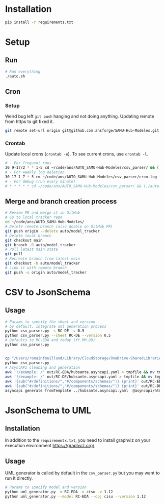# Installation
```bash
pip install -r requirements.txt
```

# Setup
## Run
```bash
# Run everything
./auto.sh
```

## Cron
### Setup
Weird bug left `git push` hanging and not doing anything. Updating remote from https to git fixed it.
```bash
git remote set-url origin git@github.com:ansforge/SAMU-Hub-Modeles.git
```

### Crontab
Update local crons (`crontab -e`). To see current crons, use `crontab -l`.
```bash
# - For frequent runs 
30 9-17/2 * * 1-5 cd ~/code/ans/AUTO_SAMU-Hub-Modeles/csv_parser/ && (./auto.sh >>cron.log 2>&1)
# - For weekly log deletion
30 17 1-7 * 5 rm ~/code/ans/AUTO_SAMU-Hub-Modeles/csv_parser/cron.log
# - For debug (run every minute)
# * * * * * cd ~/code/ans/AUTO_SAMU-Hub-Modeles/csv_parser/ && (./auto.sh >>cron.log 2>&1)
```

## Merge and branch creation process
```bash
# Review PR and merge it in GitHub
# Go to local tracker repo 
cd ~/code/ans/AUTO_SAMU-Hub-Modeles/
# Delete remote branch (also doable on GitHub PR)
git push origin --delete auto/model_tracker
# Delete local branch
git checkout main
git branch -D auto/model_tracker
# Pull latest main state
git pull
# Recreate branch from latest main
git checkout -b auto/model_tracker
# Link it with remote branch
git push -u origin auto/model_tracker
```

# CSV to JsonSchema
## Usage
```bash
# Params to specify the sheet and version
# by default, integrate uml generation process
python csv_parser.py -s RC-DE -v 0.5  
python csv_parser.py --sheet RC-DE --version 0.5
# Defaults to RC-EDA and today (YY.MM.DD)
python csv_parser.py
```

## 
```bash
cp "/Users/romainfouilland/Library/CloudStorage/OneDrive-SharedLibraries-ANS/Espace Projets - Espace Programme SI-SAMU/01 - Equipe projet/07 - Innovation et prospectif/12 - Hub Santé/17 - MDD/MDD - Hub Santé.xlsx" model.xlsx
python csv_parser.py
# AsyncAPI cleaning and generation
awk '!/example: /' out/RC-EDA/hubsante.asyncapi.yaml > tmpfile && mv tmpfile out/RC-EDA/hubsante.asyncapi.yaml
awk '!/example: /' out/RC-DE/hubsante.asyncapi.yaml > tmpfile && mv tmpfile out/RC-DE/hubsante.asyncapi.yaml
awk '{sub("#/definitions/","#/components/schemas/")} {print}' out/RC-EDA/hubsante.asyncapi.yaml > tmpfile && mv tmpfile out/RC-EDA/hubsante.asyncapi.yaml
awk '{sub("#/definitions/","#/components/schemas/")} {print}' out/RC-DE/hubsante.asyncapi.yaml > tmpfile && mv tmpfile out/RC-DE/hubsante.asyncapi.yaml
asyncapi generate fromTemplate ../hubsante.asyncapi.yaml  @asyncapi/html-template@0.28.0 -o ../../web/specs --force-write
```

# JsonSchema to UML
## Installation
In addition to the `requirementx.txt`, you need to install graphviz on your execution environment https://graphviz.org/

## Usage
UML generator is called by default in the `csv_parser.py` but you may want to run it directly.
```bash
# Params to specify model and version
python uml_generator.py -m RC-EDA -o cisu -v 1.12
python uml_generator.py --model RC-EDA --obj cisu --version 1.12
```

